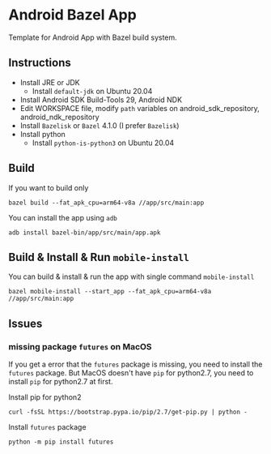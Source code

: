 # Android Bazel App

Template for Android App with Bazel build system.

## Instructions
- Install JRE or JDK
  - Install `default-jdk` on Ubuntu 20.04  
- Install Android SDK Build-Tools 29, Android NDK
- Edit WORKSPACE file, modify `path` variables on android_sdk_repository, android_ndk_repository
- Install `Bazelisk` or `Bazel` 4.1.0 (I prefer `Bazelisk`)
- Install python
  - Install `python-is-python3` on Ubuntu 20.04

## Build
If you want to build only
```shell
bazel build --fat_apk_cpu=arm64-v8a //app/src/main:app
```

You can install the app using `adb`
```shell
adb install bazel-bin/app/src/main/app.apk
```

## Build & Install & Run `mobile-install`
You can build & install & run the app with single command `mobile-install`

```shell
bazel mobile-install --start_app --fat_apk_cpu=arm64-v8a //app/src/main:app
```

## Issues
### missing package `futures` on MacOS
If you get a error that the `futures` package is missing, you need to install the `futures` package. But MacOS doesn't have `pip` for python2.7, you need to install `pip` for python2.7 at first.

Install pip for python2 
```shell
curl -fsSL https://bootstrap.pypa.io/pip/2.7/get-pip.py | python -
```

Install `futures` package 
```shell
python -m pip install futures
```
